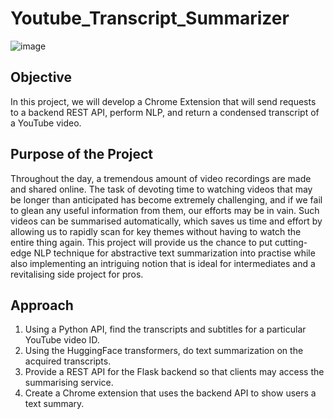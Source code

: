 # Youtube_Transcript_Summarizer

 ![image]([[https://user-images.githubusercontent.com/65394574/170121667-49478981-6cbf-4d10-814f-7ca05db64c3d.png])

## Objective

In this project, we will develop a Chrome Extension that will send requests to a backend REST API, perform NLP, and return a condensed transcript of a YouTube video.


## Purpose of the Project

Throughout the day, a tremendous amount of video recordings are made and shared online. The task of devoting time to watching videos that may be longer than anticipated has become extremely challenging, and if we fail to glean any useful information from them, our efforts may be in vain. Such videos can be summarised automatically, which saves us time and effort by allowing us to rapidly scan for key themes without having to watch the entire thing again.
This project will provide us the chance to put cutting-edge NLP technique for abstractive text summarization into practise while also implementing an intriguing notion that is ideal for intermediates and a revitalising side project for pros.


## Approach

1. Using a Python API, find the transcripts and subtitles for a particular YouTube video ID.
2. Using the HuggingFace transformers, do text summarization on the acquired transcripts.
3. Provide a REST API for the Flask backend so that clients may access the summarising service.
4. Create a Chrome extension that uses the backend API to show users a text summary.
